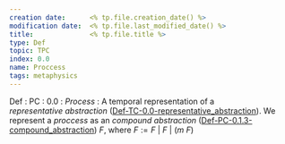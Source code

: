 ```yaml
---
creation date:		<% tp.file.creation_date() %>
modification date:	<% tp.file.last_modified_date() %>
title: 				<% tp.file.title %>
type: Def
topic: TPC
index: 0.0
name: Proccess
tags: metaphysics
---
```


Def : PC : 0.0 : $Process$ : A temporal representation of a $representative\ abstraction$ ([Def-TC-0.0-representative_abstraction](Def-TC-0.0-representative_abstraction.md)). We represent a $proccess$ as an $compound\  abstraction$ ([Def-PC-0.1.3-compound_abstraction](Def-PC-0.1.3-compound_abstraction.md)) $F$, where  $F := F\ |\ F\ |\ (m\ F)$